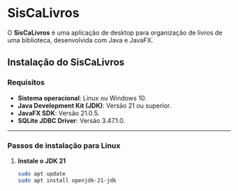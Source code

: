 # SisCaLivros

O **SisCaLivros** é uma aplicação de desktop para organização de livros de uma biblioteca, desenvolvida com Java e JavaFX.

## Instalação do SisCaLivros

### Requisitos

- **Sistema operacional**: Linux ou Windows 10.
- **Java Development Kit (JDK)**: Versão 21 ou superior.
- **JavaFX SDK**: Versão 21.0.5.
- **SQLite JDBC Driver**: Versão 3.47.1.0.

---

### Passos de instalação para Linux

1. **Instale o JDK 21**
   ```bash
   sudo apt update
   sudo apt install openjdk-21-jdk
